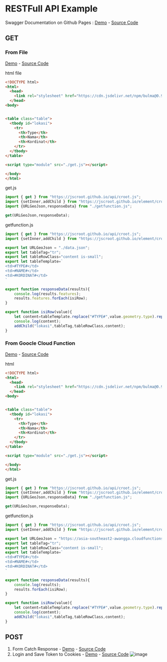 # RESTFull API Example

Swagger Documentation on Github Pages : [Demo](./swagger/) - [Source Code](https://github.com/jscroot/examples/tree/main/api/swagger)

## GET 

### From File

[Demo](./get/fromfile/) - [Source Code](https://github.com/jscroot/examples/tree/main/api/get/fromfile)

html file

```html
<!DOCTYPE html>
<html>
  <head>
    <link rel="stylesheet" href="https://cdn.jsdelivr.net/npm/bulma@0.9.4/css/bulma.min.css">
  </head>
<body>


<table class="table">
  <tbody id="lokasi">
    <tr>
      <th>Type</th>
      <th>Nama</th>
      <th>Kordinat</th>
    </tr>
  </tbody>
</table>

<script type="module" src="./get.js"></script>

</body>
</html>
```

get.js

```js
import { get } from "https://jscroot.github.io/api/croot.js";
import {setInner,addChild } from "https://jscroot.github.io/element/croot.js";
import {URLGeoJson,responseData} from "./getfunction.js";

get(URLGeoJson,responseData);
```

getfunction.js

```js
import { get } from "https://jscroot.github.io/api/croot.js";
import {setInner,addChild } from "https://jscroot.github.io/element/croot.js";

export let URLGeoJson = "./data.json";
export let tableTag="tr";
export let tableRowClass="content is-small";
export let tableTemplate=`
<td>#TYPE#</td>
<td>#NAME#</td>
<td>#KORDINAT#</td>
`

export function responseData(results){
    console.log(results.features);
    results.features.forEach(isiRow);
}

export function isiRow(value){
    let content=tableTemplate.replace("#TYPE#",value.geometry.type).replace("#NAME#",value.properties.name).replace("#KORDINAT#",value.geometry.coordinates);
    console.log(content);
    addChild("lokasi",tableTag,tableRowClass,content);
}
```

### From Goocle Cloud Function

[Demo](./get/fromgcf/) - [Source Code](https://github.com/jscroot/examples/tree/main/api/get/fromgcf)

html

```html
<!DOCTYPE html>
<html>
  <head>
    <link rel="stylesheet" href="https://cdn.jsdelivr.net/npm/bulma@0.9.4/css/bulma.min.css">
  </head>
<body>


<table class="table">
  <tbody id="lokasi">
    <tr>
      <th>Type</th>
      <th>Nama</th>
      <th>Kordinat</th>
    </tr>
  </tbody>
</table>

<script type="module" src="./get.js"></script>

</body>
</html>
```

get.js

```js
import { get } from "https://jscroot.github.io/api/croot.js";
import {setInner,addChild } from "https://jscroot.github.io/element/croot.js";
import {URLGeoJson,responseData} from "./getfunction.js";

get(URLGeoJson,responseData);
```

getfunction.js

```js
import { get } from "https://jscroot.github.io/api/croot.js";
import {setInner,addChild } from "https://jscroot.github.io/element/croot.js";

export let URLGeoJson = "https://asia-southeast2-awangga.cloudfunctions.net/petapedia";
export let tableTag="tr";
export let tableRowClass="content is-small";
export let tableTemplate=`
<td>#TYPE#</td>
<td>#NAME#</td>
<td>#KORDINAT#</td>
`

export function responseData(results){
    console.log(results);
    results.forEach(isiRow);
}

export function isiRow(value){
    let content=tableTemplate.replace("#TYPE#",value.geometry.type).replace("#NAME#",value.properties.name).replace("#KORDINAT#",value.geometry.coordinates);
    console.log(content);
    addChild("lokasi",tableTag,tableRowClass,content);
}
```

## POST
1. Form Catch Response - [Demo](./post/toapi/) - [Source Code](https://github.com/jscroot/examples/tree/main/api/post/toapi)
2. Login and Save Token to Cookies - [Demo](./post/togcf/) - [Source Code](https://github.com/jscroot/examples/tree/main/api/post/togcf)
   ![image](https://github.com/jscroot/examples/assets/11188109/c5c6c6c7-f012-4108-b369-23c0856c3520)
